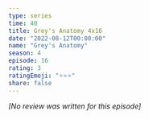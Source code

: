 ```yaml
---
type: series
time: 40
title: Grey's Anatomy 4x16
date: "2022-08-12T00:00:00"
name: "Grey's Anatomy"
season: 4
episode: 16
rating: 3
ratingEmoji: "⭐️⭐️⭐️"
share: false
---
```


_[No review was written for this episode]_
